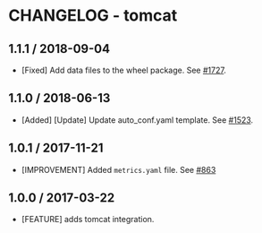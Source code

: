 # CHANGELOG - tomcat

## 1.1.1 / 2018-09-04

* [Fixed] Add data files to the wheel package. See [#1727](https://github.com/DataDog/integrations-core/pull/1727).

## 1.1.0 / 2018-06-13

* [Added] [Update] Update auto_conf.yaml template. See [#1523](https://github.com/DataDog/integrations-core/pull/1523).

## 1.0.1 / 2017-11-21

* [IMPROVEMENT] Added `metrics.yaml` file. See [#863][]

## 1.0.0 / 2017-03-22

* [FEATURE] adds tomcat integration.

<!--- The following link definition list is generated by PimpMyChangelog --->
[#863]: https://github.com/DataDog/integrations-core/issues/863

